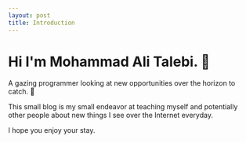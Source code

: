 ```yaml
---
layout: post
title: Introduction
---
```


# Hi I'm Mohammad Ali Talebi. 🦫

A gazing programmer looking at new opportunities over the horizon to catch. 🙂

This small blog is my small endeavor at teaching myself and potentially other people about new things I see over the Internet everyday.

I hope you enjoy your stay.